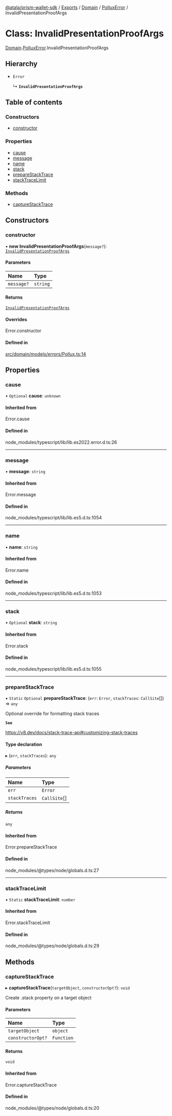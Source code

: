 [@atala/prism-wallet-sdk](../README.md) / [Exports](../modules.md) / [Domain](../modules/Domain.md) / [PolluxError](../modules/Domain.PolluxError.md) / InvalidPresentationProofArgs

# Class: InvalidPresentationProofArgs

[Domain](../modules/Domain.md).[PolluxError](../modules/Domain.PolluxError.md).InvalidPresentationProofArgs

## Hierarchy

- `Error`

  ↳ **`InvalidPresentationProofArgs`**

## Table of contents

### Constructors

- [constructor](Domain.PolluxError.InvalidPresentationProofArgs.md#constructor)

### Properties

- [cause](Domain.PolluxError.InvalidPresentationProofArgs.md#cause)
- [message](Domain.PolluxError.InvalidPresentationProofArgs.md#message)
- [name](Domain.PolluxError.InvalidPresentationProofArgs.md#name)
- [stack](Domain.PolluxError.InvalidPresentationProofArgs.md#stack)
- [prepareStackTrace](Domain.PolluxError.InvalidPresentationProofArgs.md#preparestacktrace)
- [stackTraceLimit](Domain.PolluxError.InvalidPresentationProofArgs.md#stacktracelimit)

### Methods

- [captureStackTrace](Domain.PolluxError.InvalidPresentationProofArgs.md#capturestacktrace)

## Constructors

### constructor

• **new InvalidPresentationProofArgs**(`message?`): [`InvalidPresentationProofArgs`](Domain.PolluxError.InvalidPresentationProofArgs.md)

#### Parameters

| Name | Type |
| :------ | :------ |
| `message?` | `string` |

#### Returns

[`InvalidPresentationProofArgs`](Domain.PolluxError.InvalidPresentationProofArgs.md)

#### Overrides

Error.constructor

#### Defined in

[src/domain/models/errors/Pollux.ts:14](https://github.com/hyperledger/identus-edge-agent-sdk-ts/blob/7b4542fdfe44dc06a6c4ef341cf3335e29422147/src/domain/models/errors/Pollux.ts#L14)

## Properties

### cause

• `Optional` **cause**: `unknown`

#### Inherited from

Error.cause

#### Defined in

node_modules/typescript/lib/lib.es2022.error.d.ts:26

___

### message

• **message**: `string`

#### Inherited from

Error.message

#### Defined in

node_modules/typescript/lib/lib.es5.d.ts:1054

___

### name

• **name**: `string`

#### Inherited from

Error.name

#### Defined in

node_modules/typescript/lib/lib.es5.d.ts:1053

___

### stack

• `Optional` **stack**: `string`

#### Inherited from

Error.stack

#### Defined in

node_modules/typescript/lib/lib.es5.d.ts:1055

___

### prepareStackTrace

▪ `Static` `Optional` **prepareStackTrace**: (`err`: `Error`, `stackTraces`: `CallSite`[]) => `any`

Optional override for formatting stack traces

**`See`**

https://v8.dev/docs/stack-trace-api#customizing-stack-traces

#### Type declaration

▸ (`err`, `stackTraces`): `any`

##### Parameters

| Name | Type |
| :------ | :------ |
| `err` | `Error` |
| `stackTraces` | `CallSite`[] |

##### Returns

`any`

#### Inherited from

Error.prepareStackTrace

#### Defined in

node_modules/@types/node/globals.d.ts:27

___

### stackTraceLimit

▪ `Static` **stackTraceLimit**: `number`

#### Inherited from

Error.stackTraceLimit

#### Defined in

node_modules/@types/node/globals.d.ts:29

## Methods

### captureStackTrace

▸ **captureStackTrace**(`targetObject`, `constructorOpt?`): `void`

Create .stack property on a target object

#### Parameters

| Name | Type |
| :------ | :------ |
| `targetObject` | `object` |
| `constructorOpt?` | `Function` |

#### Returns

`void`

#### Inherited from

Error.captureStackTrace

#### Defined in

node_modules/@types/node/globals.d.ts:20

